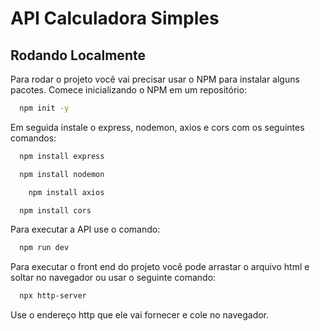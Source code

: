 # API Calculadora Simples

## Rodando Localmente

Para rodar o projeto você vai precisar usar o NPM para instalar alguns pacotes.
Comece inicializando o NPM em
um repositório:
```bash
  npm init -y
```
Em seguida instale o express, nodemon, axios e cors com os seguintes comandos:

```bash
  npm install express
```
```bash
  npm install nodemon
```
```bash
	npm install axios
```
```bash
  npm install cors
```

Para executar a API use o comando:
```bash
  npm run dev
```

Para executar o front end do projeto você pode arrastar o arquivo html e soltar no navegador ou usar o seguinte comando:
```bash
  npx http-server
```
Use o endereço http que ele vai fornecer e cole no navegador.
